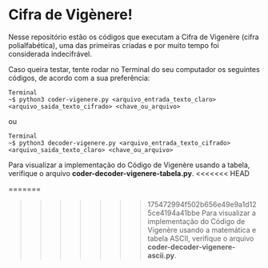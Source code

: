 # Cifra de Vigènere!

Nesse repositório estão os códigos que executam a Cifra de Vigenère (cifra polialfabética), uma das primeiras criadas e por muito tempo foi considerada indecifrável.

Caso queira testar, tente rodar no Terminal do seu computador os seguintes códigos, de acordo com a sua preferência:
```
Terminal
~$ python3 coder-vigenere.py <arquivo_entrada_texto_claro> <arquivo_saida_texto_cifrado> <chave_ou_arquivo>
```
ou
```
Terminal
~$ python3 decoder-vigenere.py <arquivo_entrada_texto_cifrado> <arquivo_saida_texto_claro> <chave_ou_arquivo>
```

Para visualizar a implementação do Código de Vigenère usando a tabela, verifique o arquivo **coder-decoder-vigenere-tabela.py**.
<<<<<<< HEAD

=======
>>>>>>> 175472994f502b656e49e9a1d125ce4194a41bbe
Para visualizar a implementação do Código de Vigenère usando a matemática e tabela ASCII, verifique o arquivo **coder-decoder-vigenere-ascii.py**.
